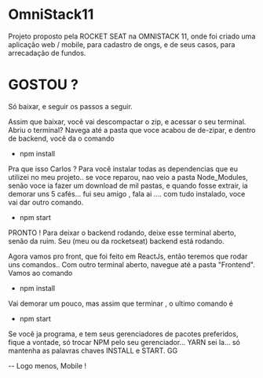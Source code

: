 # OmniStack11

Projeto proposto pela ROCKET SEAT na OMNISTACK 11, onde foi criado uma aplicação web / mobile, para cadastro de ongs, e de seus casos,
para arrecadação de fundos.

# GOSTOU ?
Só baixar, e seguir os passos a seguir.

Assim que baixar, você vai descompactar o zip, e acessar o seu terminal.
Abriu o terminal? Navega até a pasta que voce acabou de de-zipar, e dentro de backend, você da o comando 
- npm install

Pra que isso Carlos ?
Para você instalar todas as dependencias que eu utilizei no meu projeto.. se voce reparou, nao veio a pasta Node_Modules, senão voce ia fazer 
um download de mil pastas, e quando fosse extrair, ia demorar uns 5 cafés... fui seu amigo , fala ai ....
com tudo instalado, voce vai dar outro comando. 
- npm start

PRONTO !
Para deixar o backend rodando, deixe esse terminal aberto, senão da ruim.
Seu (meu ou da rocketseat) backend está rodando.


Agora vamos pro front, que foi feito em ReactJs, então teremos que rodar uns comandos..
Com outro terminal aberto, navegue até a pasta "Frontend". Vamos ao comando

- npm install

Vai demorar um pouco, mas assim que terminar , o ultimo comando é 
- npm start

Se você ja programa, e tem seus gerenciadores de pacotes preferidos, fique a vontade, só trocar NPM pelo seu gerenciador... YARN sei la...
só mantenha as palavras chaves INSTALL e START. GG

-- Logo menos, Mobile !
